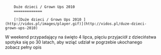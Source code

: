 
        Duże dzieci / Grown Ups 2010 
        =============
        
        [![Duże dzieci / Grown Ups 2010 ](http://vidos.pl/images/player.gif)](http://vidos.pl/duze-dzieci-grown-ups-2010)
        
        
 W weekend przypadający na święto 4 lipca, pięciu przyjaciół z dzieciństwa spotyka się po 30 latach, aby wziąć udział w pogrzebie ukochanego zobacz pełny opis
    